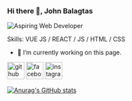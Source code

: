 
### Hi there 👋, John Balagtas
![Aspiring Web Developer](https://raw.githubusercontent.com/sagar-viradiya/sagar-viradiya/master/resources/banner.png)



Skills: VUE JS / REACT / JS / HTML / CSS

- 🔭 I’m currently working on this page. 


[<img src='https://cdn.jsdelivr.net/npm/simple-icons@3.0.1/icons/github.svg' alt='github' height='40'>](https://github.com/https://github.com/Johnbalagtas)  [<img src='https://cdn.jsdelivr.net/npm/simple-icons@3.0.1/icons/facebook.svg' alt='facebook' height='40'>](https://www.facebook.com/https://www.facebook.com/nhoj.balagtas)  [<img src='https://cdn.jsdelivr.net/npm/simple-icons@3.0.1/icons/instagram.svg' alt='instagram' height='40'>](https://www.instagram.com/https://www.instagram.com/johnbalagtas_//)  


[![Anurag's GitHub stats](https://github-readme-stats.vercel.app/api?username=johnbalagtas)](https://github.com/anuraghazra/github-readme-stats)



